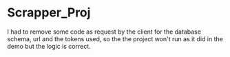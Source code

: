 # Scrapper_Proj
I had to remove some code as request by the client for the database schema, url and the tokens used, so the the project won't run as it did in the demo but the logic is correct.
